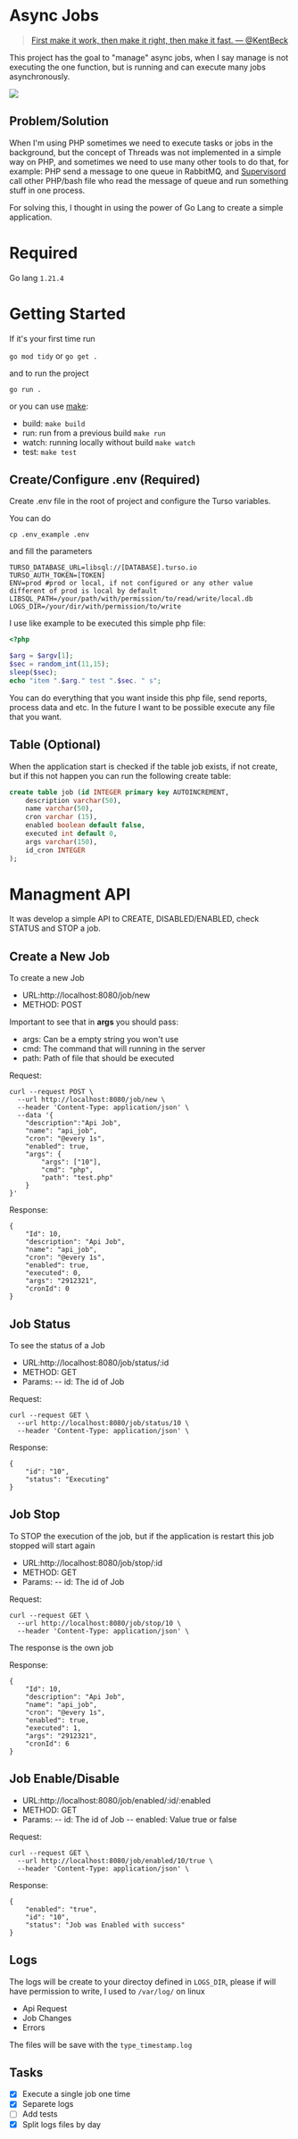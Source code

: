 # Async Jobs

> [First make it work, then make it right, then make it fast. — @KentBeck](https://twitter.com/unclebobmartin/status/1784306424908030012)

This project has the goal to "manage" async jobs, when I say manage is not executing the one function, but is running and can execute many jobs asynchronously. 

![](docs/flow_project.png)

## Problem/Solution

When I'm using PHP sometimes we need to execute tasks or jobs in the background, but the concept of Threads
was not implemented in a simple way on PHP, and sometimes we need to use many other tools to do that, for example: PHP send a message to one queue in RabbitMQ, and [Supervisord](http://supervisord.org/)
call other PHP/bash file who read the message of queue and run something stuff in one process.

For solving this, I thought in using the power of Go Lang to create a simple application.

# Required

Go lang
`1.21.4`

# Getting Started

If it's your first time run

`go mod tidy` or `go get .`

and to run the project

`go run .`

or you can use [make](https://www.gnu.org/software/make/):

- build: `make build`
- run: run from a previous build `make run`
- watch: running locally without build `make watch`
- test: `make test`

## Create/Configure .env (Required)

Create .env file in the root of project and configure the Turso variables.

You can do 

`cp .env_example .env`

and fill the parameters

```
TURSO_DATABASE_URL=libsql://[DATABASE].turso.io
TURSO_AUTH_TOKEN=[TOKEN]
ENV=prod #prod or local, if not configured or any other value different of prod is local by default
LIBSQL_PATH=/your/path/with/permission/to/read/write/local.db
LOGS_DIR=/your/dir/with/permission/to/write
```

I use like example to be executed this simple php file:

```Php
<?php

$arg = $argv[1];
$sec = random_int(11,15);
sleep($sec);
echo "item ".$arg." test ".$sec. " s";
```

You can do everything that you want inside this php file, send reports, process data and etc.
In the future I want to be possible execute any file that you want.


## Table (Optional)

When the application start is checked if the table job exists, if not create, but if this not happen you can run the following create table:

```sql
create table job (id INTEGER primary key AUTOINCREMENT,
    description varchar(50),
    name varchar(50),
    cron varchar (15),
    enabled boolean default false,
    executed int default 0,
    args varchar(150),
    id_cron INTEGER 
);
```

# Managment API

It was develop a simple API to CREATE, DISABLED/ENABLED, check STATUS and STOP a job.

## Create a New Job 

To create a new Job 

- URL:http://localhost:8080/job/new
- METHOD: POST

Important to see that in **args** you should pass:

- args: Can be a empty string you won't use
- cmd: The command that will running in the server 
- path: Path of file that should be executed 

Request:
```
curl --request POST \
  --url http://localhost:8080/job/new \
  --header 'Content-Type: application/json' \
  --data '{
	"description":"Api Job",
	"name": "api_job",
	"cron": "@every 1s", 
	"enabled": true,
	"args": {
		"args": ["10"],
		"cmd": "php",
		"path": "test.php"
	}
}'
```
Response:
```
{
	"Id": 10,
	"description": "Api Job",
	"name": "api_job",
	"cron": "@every 1s",
	"enabled": true,
	"executed": 0,
	"args": "2912321",
	"cronId": 0
}
```

## Job Status

To see the status of a Job 

- URL:http://localhost:8080/job/status/:id
- METHOD: GET
- Params:
-- id: The id of Job

Request:
```
curl --request GET \
  --url http://localhost:8080/job/status/10 \
  --header 'Content-Type: application/json' \
```

Response:
```
{
	"id": "10",
	"status": "Executing"
}
```

## Job Stop

To STOP the execution of the job, but if the application is restart this job stopped will start again

- URL:http://localhost:8080/job/stop/:id
- METHOD: GET
- Params:
-- id: The id of Job

Request:
```
curl --request GET \
  --url http://localhost:8080/job/stop/10 \
  --header 'Content-Type: application/json' \
```

The response is the own job

Response:
```
{
	"Id": 10,
	"description": "Api Job",
	"name": "api_job",
	"cron": "@every 1s",
	"enabled": true,
	"executed": 1,
	"args": "2912321",
	"cronId": 6
}
```

## Job Enable/Disable

- URL:http://localhost:8080/job/enabled/:id/:enabled
- METHOD: GET
- Params:
-- id: The id of Job
-- enabled: Value true or false 

Request:
```
curl --request GET \
  --url http://localhost:8080/job/enabled/10/true \
  --header 'Content-Type: application/json' \
```

Response:
```
{
	"enabled": "true",
	"id": "10",
	"status": "Job was Enabled with success"
}
```
## Logs

The logs will be create to your directoy defined in `LOGS_DIR`, please 
if will have permission to write, I used to `/var/log/` on linux

- Api Request 
- Job Changes
- Errors

The files will be save with the `type_timestamp.log`

## Tasks

- [x] Execute a single job one time
- [x] Separete logs
- [ ] Add tests
- [x] Split logs files by day

